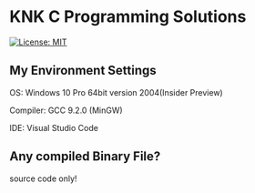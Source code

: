# KNK C Programming Solutions
[![License: MIT](https://img.shields.io/badge/License-MIT-green.svg)](https://opensource.org/licenses/MIT)

## My Environment Settings

OS: Windows 10 Pro 64bit version 2004(Insider Preview)

Compiler: GCC 9.2.0 (MinGW)

IDE: Visual Studio Code

## Any compiled Binary File?

source code only!
